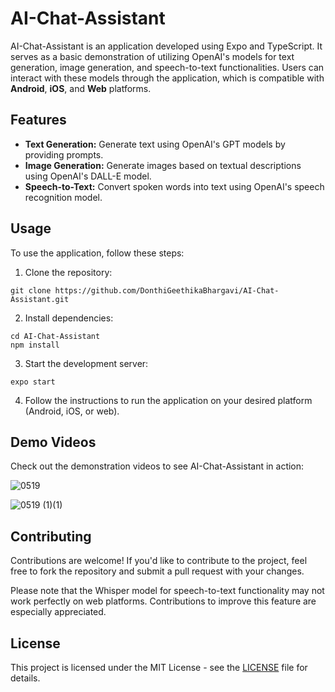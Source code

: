 # AI-Chat-Assistant

AI-Chat-Assistant is an application developed using Expo and TypeScript. It serves as a basic demonstration of utilizing OpenAI's models for text generation, image generation, and speech-to-text functionalities. Users can interact with these models through the application, which is compatible with **Android**, **iOS**, and **Web** platforms.

## Features

- **Text Generation:** Generate text using OpenAI's GPT models by providing prompts.
- **Image Generation:** Generate images based on textual descriptions using OpenAI's DALL-E model.
- **Speech-to-Text:** Convert spoken words into text using OpenAI's speech recognition model.

## Usage

To use the application, follow these steps:

1. Clone the repository:

```
git clone https://github.com/DonthiGeethikaBhargavi/AI-Chat-Assistant.git
```


2. Install dependencies:

```
cd AI-Chat-Assistant
npm install
```


3. Start the development server:

```
expo start
```


4. Follow the instructions to run the application on your desired platform (Android, iOS, or web).

## Demo Videos

Check out the demonstration videos to see AI-Chat-Assistant in action:

![0519](https://github.com/falatekmen/ChatGPT-Assistant/assets/81239267/0f9716b3-2a42-4dba-b5dc-d65faa837487)

![0519 (1)(1)](https://github.com/falatekmen/ChatGPT-Assistant/assets/81239267/5d1094a0-9367-4772-b520-a8841b0f412a)

## Contributing

Contributions are welcome! If you'd like to contribute to the project, feel free to fork the repository and submit a pull request with your changes.

Please note that the Whisper model for speech-to-text functionality may not work perfectly on web platforms. Contributions to improve this feature are especially appreciated.

## License

This project is licensed under the MIT License - see the [LICENSE](LICENSE) file for details.
